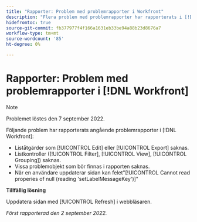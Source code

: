 ```yaml
---
title: "Rapporter: Problem med problemrapporter i Workfront"
description: "Flera problem med problemrapporter har rapporterats i [!DNL Workfront]."
hidefromtoc: true
source-git-commit: fb377977f4f166a1631eb33be94a88b23d8676a7
workflow-type: tm+mt
source-wordcount: '85'
ht-degree: 0%

---
```



# Rapporter: Problem med problemrapporter i [!DNL Workfront]

>[!NOTE]
>
>Problemet löstes den 7 september 2022.

Följande problem har rapporterats angående problemrapporter i [!DNL Workfront]:

* Liståtgärder som [!UICONTROL Edit] eller [!UICONTROL Export] saknas.
* Listkontroller ([!UICONTROL Filter], [!UICONTROL View], [!UICONTROL Grouping]) saknas.
* Vissa problemobjekt som bör finnas i rapporten saknas.
* När en användare uppdaterar sidan kan felet&quot;[!UICONTROL Cannot read properies of null (reading 'setLabelMessageKey')]&quot;

**Tillfällig lösning**

Uppdatera sidan med [!UICONTROL Refresh] i webbläsaren.

_Först rapporterad den 2 september 2022._

